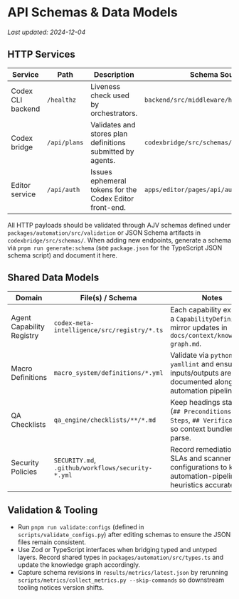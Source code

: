 # API Schemas & Data Models

_Last updated: 2024-12-04_

## HTTP Services

| Service           | Path         | Description                                                | Schema Source                              |
| ----------------- | ------------ | ---------------------------------------------------------- | ------------------------------------------ |
| Codex CLI backend | `/healthz`   | Liveness check used by orchestrators.                      | `backend/src/middleware/health-check.ts`   |
| Codex bridge      | `/api/plans` | Validates and stores plan definitions submitted by agents. | `codexbridge/src/schemas/plan.schema.json` |
| Editor service    | `/api/auth`  | Issues ephemeral tokens for the Codex Editor front-end.    | `apps/editor/pages/api/auth.ts`            |

All HTTP payloads should be validated through AJV schemas defined under
`packages/automation/src/validation` or JSON Schema artifacts in `codexbridge/src/schemas/`.
When adding new endpoints, generate a schema via `pnpm run generate:schema` (see `package.json`
for the TypeScript JSON schema script) and document it here.

## Shared Data Models

| Domain                    | File(s) / Schema                                  | Notes                                                                                                      |
| ------------------------- | ------------------------------------------------- | ---------------------------------------------------------------------------------------------------------- |
| Agent Capability Registry | `codex-meta-intelligence/src/registry/*.ts`       | Each capability exports a `CapabilityDefinition`; mirror updates in `docs/context/knowledge-graph.md`.     |
| Macro Definitions         | `macro_system/definitions/*.yml`                  | Validate via `python -m yamllint` and ensure inputs/outputs are documented alongside automation pipelines. |
| QA Checklists             | `qa_engine/checklists/**/*.md`                    | Keep headings standard (`## Preconditions`, `## Steps`, `## Verification`) so context bundler can parse.   |
| Security Policies         | `SECURITY.md`, `.github/workflows/security-*.yml` | Record remediation SLAs and scanner configurations to keep automation-pipeline heuristics accurate.        |

## Validation & Tooling

- Run `pnpm run validate:configs` (defined in `scripts/validate_configs.py`) after editing schemas to
  ensure the JSON files remain consistent.
- Use Zod or TypeScript interfaces when bridging typed and untyped layers. Record shared types in
  `packages/automation/src/types.ts` and update the knowledge graph accordingly.
- Capture schema revisions in `results/metrics/latest.json` by rerunning
  `scripts/metrics/collect_metrics.py --skip-commands` so downstream tooling notices version shifts.

